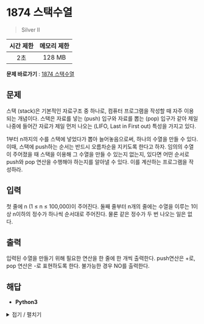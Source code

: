 # 1874 스택수열
> Silver II

|시간 제한|메모리 제한|
|:---:|:---:|
|2초|128 MB|

**문제 바로가기** : [1874 스택수열](https://www.acmicpc.net/problem/1874, "1874 스택수열")

## 문제
스택 (stack)은 기본적인 자료구조 중 하나로, 컴퓨터 프로그램을 작성할 때 자주 이용되는 개념이다. 스택은 자료를 넣는 (push) 입구와 자료를 뽑는 (pop) 입구가 같아 제일 나중에 들어간 자료가 제일 먼저 나오는 (LIFO, Last in First out) 특성을 가지고 있다.

1부터 n까지의 수를 스택에 넣었다가 뽑아 늘어놓음으로써, 하나의 수열을 만들 수 있다. 이때, 스택에 push하는 순서는 반드시 오름차순을 지키도록 한다고 하자. 임의의 수열이 주어졌을 때 스택을 이용해 그 수열을 만들 수 있는지 없는지, 있다면 어떤 순서로 push와 pop 연산을 수행해야 하는지를 알아낼 수 있다. 이를 계산하는 프로그램을 작성하라.

## 입력
첫 줄에 n (1 ≤ n ≤ 100,000)이 주어진다. 둘째 줄부터 n개의 줄에는 수열을 이루는 1이상 n이하의 정수가 하나씩 순서대로 주어진다. 물론 같은 정수가 두 번 나오는 일은 없다.

## 출력
입력된 수열을 만들기 위해 필요한 연산을 한 줄에 한 개씩 출력한다. push연산은 +로, pop 연산은 -로 표현하도록 한다. 불가능한 경우 NO를 출력한다.

## 해답
- **Python3**
<details>
<summary>접기 / 펼치기</summary>
<div markdown="1">

```py
answer = []
stack = []
lastPush = 1
flagError = False

loops = int( input() )
for i in range(loops):
    n = int( input() )

    while lastPush <= n:
        stack.append(lastPush)
        answer.append("+")
        lastPush += 1
        
    if stack[-1] == n:
        stack.pop()
        answer.append("-")
    else:
        flagError = True
        print("NO")
        break

if flagError == False:
    for i in answer:
        print(i)
```

</div>
</details>